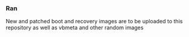 ### Ran
New and patched boot and recovery images are to be uploaded to this repository as well as vbmeta and other random images
